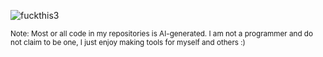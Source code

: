 ![fuckthis3](https://github.com/user-attachments/assets/4123eefc-7cee-4cbe-a33f-f4d4f863cb7c)

<sub>Note: Most or all code in my repositories is AI-generated. I am not a programmer and do not claim to be one, I just enjoy making tools for myself and others :)</sub>
